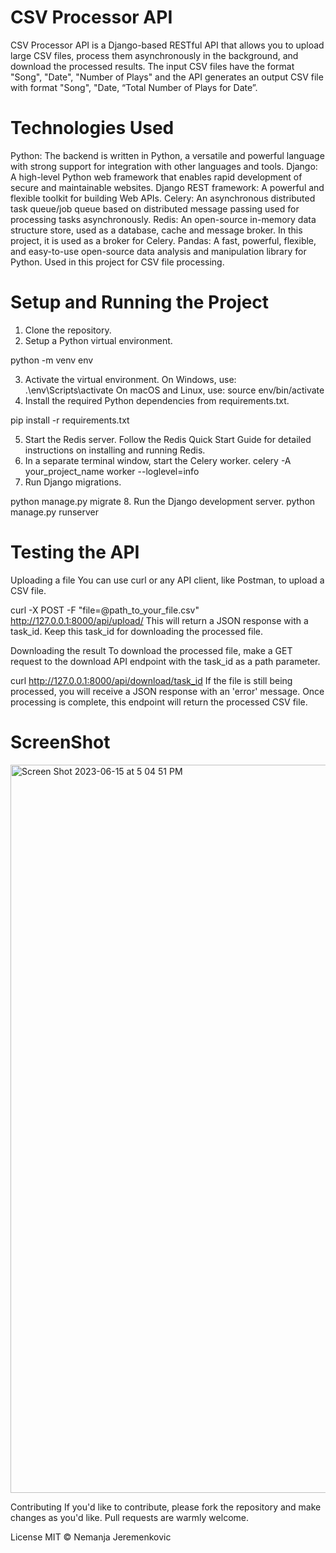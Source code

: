 # CSV Processor API
CSV Processor API is a Django-based RESTful API that allows you to upload large CSV files, process them asynchronously in the background, and download the processed results. The input CSV files have the format "Song", "Date", "Number of Plays" and the API generates an output CSV file with format "Song", "Date, “Total Number of Plays for Date”.

# Technologies Used
Python: The backend is written in Python, a versatile and powerful language with strong support for integration with other languages and tools.
Django: A high-level Python web framework that enables rapid development of secure and maintainable websites.
Django REST framework: A powerful and flexible toolkit for building Web APIs.
Celery: An asynchronous distributed task queue/job queue based on distributed message passing used for processing tasks asynchronously.
Redis: An open-source in-memory data structure store, used as a database, cache and message broker. In this project, it is used as a broker for Celery.
Pandas: A fast, powerful, flexible, and easy-to-use open-source data analysis and manipulation library for Python. Used in this project for CSV file processing.

# Setup and Running the Project
1. Clone the repository.
2. Setup a Python virtual environment.

 python -m venv env

3. Activate the virtual environment.
On Windows, use: .\env\Scripts\activate
On macOS and Linux, use: source env/bin/activate
4. Install the required Python dependencies from requirements.txt.

 pip install -r requirements.txt

5. Start the Redis server. Follow the Redis Quick Start Guide for detailed instructions on installing and running Redis.
6. In a separate terminal window, start the Celery worker.
celery -A your_project_name worker --loglevel=info
7. Run Django migrations.

 python manage.py migrate
8. Run the Django development server.
 python manage.py runserver


# Testing the API
 Uploading a file
You can use curl or any API client, like Postman, to upload a CSV file.

curl -X POST -F "file=@path_to_your_file.csv" http://127.0.0.1:8000/api/upload/
This will return a JSON response with a task_id. Keep this task_id for downloading the processed file.

Downloading the result
To download the processed file, make a GET request to the download API endpoint with the task_id as a path parameter.

curl http://127.0.0.1:8000/api/download/task_id
If the file is still being processed, you will receive a JSON response with an 'error' message. Once processing is complete, this endpoint will return the processed CSV file.
# ScreenShot
<img width="1165" alt="Screen Shot 2023-06-15 at 5 04 51 PM" src="https://github.com/Jeremenkovic/Project-/assets/102044657/8926798a-475e-497c-87f7-c03c9af2825f">

Contributing
If you'd like to contribute, please fork the repository and make changes as you'd like. Pull requests are warmly welcome.

License
MIT © Nemanja Jeremenkovic
